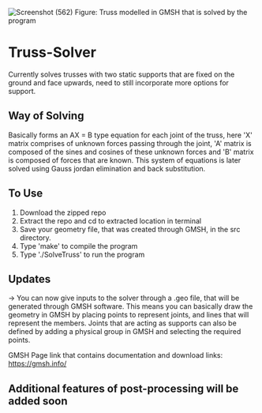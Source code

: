 ![Screenshot (562)](https://user-images.githubusercontent.com/79853965/182521671-788ddcb6-6559-438b-9302-8cb0db64ba0b.png)
                                         Figure: Truss modelled in GMSH that is solved by the program
# Truss-Solver

Currently solves trusses with two static supports that are fixed on the ground and face upwards, need to still incorporate more options for support.

## Way of Solving

Basically forms an AX = B type equation for each joint of the truss, here 'X' matrix comprises of unknown forces passing through the joint, 'A' matrix is composed of the sines and cosines of these unknown forces and 'B' matrix is composed of forces that are known. This system of equations is later solved using Gauss jordan elimination and back substitution.

## To Use
 1. Download the zipped repo
 2. Extract the repo and cd to extracted location in terminal
 3. Save your geometry file, that was created through GMSH, in the src directory.
 3. Type 'make' to compile the program
 4. Type './SolveTruss' to run the program
  
 ## Updates
 -> You can now give inputs to the solver through a .geo file, that will be generated through GMSH software. This means you can basically draw the geometry in GMSH by       placing points to represent joints, and lines that will represent the members. Joints that are acting as supports can also be defined by adding a physical group in       GMSH and selecting the required points.
 
GMSH Page link that contains documentation and download links: https://gmsh.info/

 ## Additional features of post-processing will be added soon
